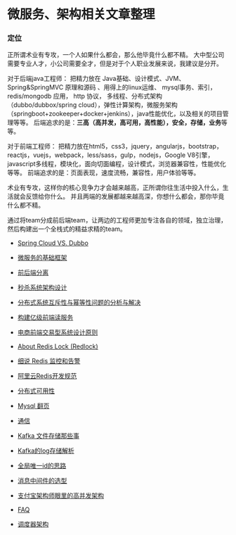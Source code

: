 # 微服务、架构相关文章整理

### 定位
正所谓术业有专攻，一个人如果什么都会，那么他毕竟什么都不精。
大中型公司需要专业人才，小公司需要全才，但是对于个人职业发展来说，我建议是分开。

对于后端java工程师：
把精力放在 Java基础、设计模式、JVM、Spring&SpringMVC 原理和源码 、用得上的linux运维、
mysql事务、索引，redis/mongodb 应用， http 协议， 多线程、分布式架构（dubbo/dubbox/spring cloud），弹性计算架构，微服务架构（springboot+zookeeper+docker+jenkins），java性能优化，以及相关的项目管理等等。
后端追求的是：**三高（高并发，高可用，高性能），安全，存储，业务**等等。

对于前端工程师：
把精力放在html5，css3，jquery，angularjs，bootstrap，reactjs，vuejs，webpack，less/sass，gulp，nodejs，Google V8引擎，javascript多线程，模块化，面向切面编程，设计模式，浏览器兼容性，性能优化等等。
前端追求的是：页面表现，速度流畅，兼容性，用户体验等等。

术业有专攻，这样你的核心竞争力才会越来越高，正所谓你往生活中投入什么，生活就会反馈给你什么。
并且两端的发展都越来越高深，你想什么都会，那你毕竟什么都不精。

通过将team分成前后端team，让两边的工程师更加专注各自的领域，独立治理，然后构建出一个全栈式的精益求精的team。




* [Spring Cloud VS. Dubbo](http://blog.jobbole.com/109635/)
* [微服务的基础框架](http://www.infoq.com/cn/articles/basis-frameworkto-implement-micro-service)
* [前后端分离](http://blog.csdn.net/piantoutongyang/article/details/65446892)
* [秒杀系统架构设计](https://my.oschina.net/xianggao/blog/524943)
* [分布式系统互斥性与幂等性问题的分析与解决](http://geek.csdn.net/news/detail/105842)
* [构建亿级前端读服务](http://jinnianshilongnian.iteye.com/blog/2232271)
* [电商前端交易型系统设计原则](http://jinnianshilongnian.iteye.com/blog/2312284)

* [About Redis Lock (Redlock)](https://martin.kleppmann.com/2016/02/08/how-to-do-distributed-locking.html)
* [细说 Redis 监控和告警](https://juejin.im/entry/57c673912e958a006990f6e9)
* [阿里云Redis开发规范](https://zhuanlan.zhihu.com/p/34570023?utm_source=tuicool&utm_medium=referral)
* [分布式可用性](https://developers.redhat.com/blog/2017/05/16/it-takes-more-than-a-circuit-breaker-to-create-a-resilient-application/)
* [Mysql 翻页](https://yuerblog.cc/2017/06/16/mysql-offset-limit-optimize/)
* [通信](https://mp.weixin.qq.com/s/JRsbK1Un2av9GKmJ8DK7IQ?utm_source=tuicool&utm_medium=referral)
* [Kafka 文件存储那些事](https://tech.meituan.com/kafka-fs-design-theory.html)
* [Kafka的log存储解析](https://blog.csdn.net/jewes/article/details/42970799)
* [全局唯一id的思路](https://mp.weixin.qq.com/s?__biz=MzIwMzg1ODcwMw==&mid=2247486409&amp;idx=1&amp;sn=364f245434b7a5acf62a37ae825fecf0&source=41#wechat_redirect.)
* [消息中间件的选型](https://mp.weixin.qq.com/s/ad7jibTb5nTzh3nDQYKFeg)
* [支付宝架构师眼里的高并发架构](https://www.jianshu.com/p/b815532d58fc?utm_source=tuicool&utm_medium=referral)
* [ FAQ ](https://juejin.im/post/5aae4e8f6fb9a028e52d9e8c)
* [调度器架构](https://mp.weixin.qq.com/s/MJwJTKXX41Dy-stlVElBDQ)
